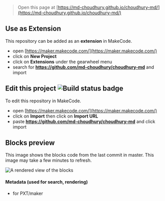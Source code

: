 
> Open this page at [https://md-choudhury.github.io/choudhury-md/](https://md-choudhury.github.io/choudhury-md/)

## Use as Extension

This repository can be added as an **extension** in MakeCode.

* open [https://maker.makecode.com/](https://maker.makecode.com/)
* click on **New Project**
* click on **Extensions** under the gearwheel menu
* search for **https://github.com/md-choudhury/choudhury-md** and import

## Edit this project ![Build status badge](https://github.com/md-choudhury/choudhury-md/workflows/MakeCode/badge.svg)

To edit this repository in MakeCode.

* open [https://maker.makecode.com/](https://maker.makecode.com/)
* click on **Import** then click on **Import URL**
* paste **https://github.com/md-choudhury/choudhury-md** and click import

## Blocks preview

This image shows the blocks code from the last commit in master.
This image may take a few minutes to refresh.

![A rendered view of the blocks](https://github.com/md-choudhury/choudhury-md/raw/master/.github/makecode/blocks.png)

#### Metadata (used for search, rendering)

* for PXT/maker
<script src="https://makecode.com/gh-pages-embed.js"></script><script>makeCodeRender("{{ site.makecode.home_url }}", "{{ site.github.owner_name }}/{{ site.github.repository_name }}");</script>
